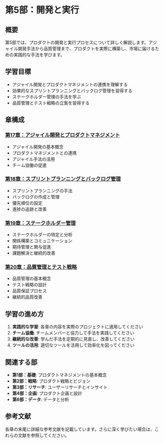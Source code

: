 # 第5部：開発と実行

## 概要

第5部では、プロダクトの開発と実行プロセスについて詳しく解説します。アジャイル開発手法から品質管理まで、プロダクトを実際に構築し、市場に届けるための実践的な手法を学びます。

## 学習目標

- アジャイル開発とプロダクトマネジメントの連携を理解する
- 効果的なスプリントプランニングとバックログ管理を習得する
- ステークホルダー管理の手法を学ぶ
- 品質管理とテスト戦略の立案を習得する

## 章構成

### [第17章：アジャイル開発とプロダクトマネジメント](./17-agile-and-product-management.md)
- アジャイル開発の基本概念
- プロダクトマネジメントとの連携
- アジャイル手法の活用
- チーム協働の促進

### [第18章：スプリントプランニングとバックログ管理](./18-sprint-planning-and-backlog.md)
- スプリントプランニングの手法
- バックログの作成と管理
- 優先順位の設定
- 進捗の追跡と改善

### [第19章：ステークホルダー管理](./19-stakeholder-management.md)
- ステークホルダーの特定と分析
- 関係構築とコミュニケーション
- 期待管理と関与促進
- 課題解決と継続的改善

### [第20章：品質管理とテスト戦略](./20-quality-management.md)
- 品質管理の基本概念
- テスト戦略の設計
- 品質保証プロセス
- 継続的品質改善

## 学習の進め方

1. **実践的な学習**: 各章の内容を実際のプロジェクトに適用してください
2. **チーム協働**: チームメンバーと協力して手法を実践してください
3. **継続的な改善**: 学んだ手法を定期的に見直し、改善してください
4. **ツールの活用**: 適切なツールを活用して効率化を図ってください

## 関連する部

- **第1部：基礎**: プロダクトマネジメントの基本概念
- **第2部：戦略**: プロダクト戦略とビジョン
- **第3部：リサーチ**: ユーザーリサーチとインサイト
- **第4部：企画**: プロダクト企画と設計
- **第6部：データ**: データと分析

## 参考文献

各章の末尾に詳細な参考文献を記載しています。さらに深く学びたい場合は、これらの文献を参照してください。 